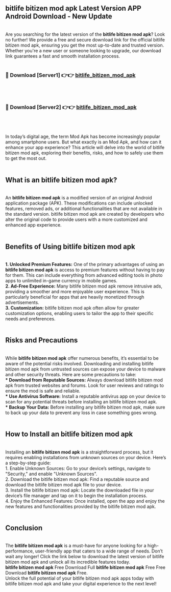 ## bitlife bitizen mod apk Latest Version APP Android Download - New Update
<br>
Are you searching for the latest version of the <strong>bitlife bitizen mod apk</strong>? Look no further! We provide a free and secure download link for the official bitlife bitizen mod apk, ensuring you get the most up-to-date and trusted version. Whether you're a new user or someone looking to upgrade, our download link guarantees a fast and smooth installation process.
<br>
<br>
<h3>🔴 Download [Server1] 👉👉 <a href="https://modyolo.store/bitlife+bitizen+mod+apk">bitlife_bitizen_mod_apk</a></h3><br>
<br>
<h3>🔴 Download [Server2] 👉👉 <a href="https://modyolo.store/bitlife+bitizen+mod+apk">bitlife_bitizen_mod_apk</a></h3><br>
<br>
<br>
In today’s digital age, the term Mod Apk has become increasingly popular among smartphone users. But what exactly is an Mod Apk, and how can it enhance your app experience? This article will delve into the world of bitlife bitizen mod apk, exploring their benefits, risks, and how to safely use them to get the most out.
<br>
<br>
<h2>What is an bitlife bitizen mod apk?</h2>
<br>
An <strong>bitlife bitizen mod apk</strong> is a modified version of an original Android application package (APK). These modifications can include unlocked features, removed ads, or additional functionalities that are not available in the standard version. bitlife bitizen mod apk are created by developers who alter the original code to provide users with a more customized and enhanced app experience.
<br>
<br>
<h2>Benefits of Using bitlife bitizen mod apk</h2>
<br>
<strong> 1. Unlocked Premium Features:</strong> One of the primary advantages of using an <strong>bitlife bitizen mod apk</strong> is access to premium features without having to pay for them. This can include everything from advanced editing tools in photo apps to unlimited in-game currency in mobile games.
<br>
<strong> 2. Ad-Free Experience:</strong> Many bitlife bitizen mod apk remove intrusive ads, providing a smoother and more enjoyable user experience. This is particularly beneficial for apps that are heavily monetized through advertisements.
<br>
<strong> 3. Customization:</strong> bitlife bitizen mod apk often allow for greater customization options, enabling users to tailor the app to their specific needs and preferences.
<br>
<br>
<h2>Risks and Precautions</h2>
<br>
While <strong>bitlife bitizen mod apk</strong> offer numerous benefits, it’s essential to be aware of the potential risks involved. Downloading and installing bitlife bitizen mod apk from untrusted sources can expose your device to malware and other security threats. Here are some precautions to take:
<br>
<strong> * Download from Reputable Sources:</strong> Always download bitlife bitizen mod apk from trusted websites and forums. Look for user reviews and ratings to ensure the mod is safe and reliable.
<br>
<strong> * Use Antivirus Software:</strong> Install a reputable antivirus app on your device to scan for any potential threats before installing an bitlife bitizen mod apk.
<br>
<strong> * Backup Your Data:</strong> Before installing any bitlife bitizen mod apk, make sure to back up your data to prevent any loss in case something goes wrong.
<br>
<br>
<h2>How to Install an bitlife bitizen mod apk</h2>
<br>
Installing an <strong>bitlife bitizen mod apk</strong> is a straightforward process, but it requires enabling installations from unknown sources on your device. Here’s a step-by-step guide:
<br>
 1. Enable Unknown Sources: Go to your device’s settings, navigate to "Security," and enable "Unknown Sources".
<br>
 2. Download the bitlife bitizen mod apk: Find a reputable source and download the bitlife bitizen mod apk file to your device.
<br>
 3. Install the bitlife bitizen mod apk: Locate the downloaded file in your device’s file manager and tap on it to begin the installation process.
<br>
 4. Enjoy the Enhanced Features: Once installed, open the app and enjoy the new features and functionalities provided by the bitlife bitizen mod apk.
<br>
<br>
<h2><strong>Conclusion</strong></h2>
<br>
The <strong>bitlife bitizen mod apk</strong> is a must-have for anyone looking for a high-performance, user-friendly app that caters to a wide range of needs. Don’t wait any longer! Click the link below to download the latest version of bitlife bitizen mod apk and unlock all its incredible features today.
<br>
<strong>bitlife bitizen mod apk</strong> Free Download Full <strong>bitlife bitizen mod apk</strong> Free Free Download <strong>bitlife bitizen mod apk</strong> Free.
<br>
Unlock the full potential of your bitlife bitizen mod apk apps today with bitlife bitizen mod apk and take your digital experience to the next level!